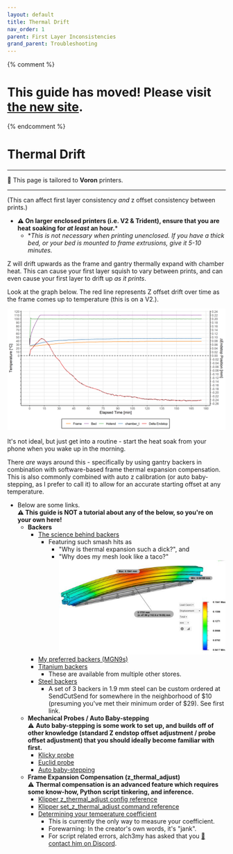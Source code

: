 ```yaml
---
layout: default
title: Thermal Drift
nav_order: 1
parent: First Layer Inconsistencies
grand_parent: Troubleshooting
---
```

{% comment %} 
# This guide has moved! Please visit [the new site](http://ellis3dp.com/Print-Tuning-Guide/).
{% endcomment %}
# Thermal Drift
---
:dizzy: This page is tailored to **Voron** printers.

---

(This can affect first layer consistency *and* z offset consistency between prints.)

- **:warning: On larger enclosed printers (i.e. V2 & Trident), ensure that you are heat soaking for *at least* an hour.*** 
    - **This is not necessary when printing unenclosed. If you have a thick bed, or your bed is mounted to frame extrusions, give it 5-10 minutes.*

Z will drift upwards as the frame and gantry thermally expand with chamber heat. This can cause your first layer squish to vary between prints, and can even cause your first layer to drift up *as it prints*.

Look at the graph below. The red line represents Z offset drift over time as the frame comes up to temperature (this is on a V2.).

![](./images/thermal_drift/ZDrift.png)

It's not ideal, but just get into a routine - start the heat soak from your phone when you wake up in the morning.

There *are* ways around this - specifically by using gantry backers in combination with software-based frame thermal expansion compensation. This is also commonly combined with auto z calibration (or auto baby-stepping, as I prefer to call it) to allow for an accurate starting offset at any temperature.

- Below are some links.\
**:warning: This guide is NOT a tutorial about any of the below, so you're on your own here!**
    - **Backers**
        - [The science behind backers](https://github.com/VoronDesign/VoronUsers/tree/master/printer_mods/whoppingpochard/extrusion_backers)
            - Featuring such smash hits as 
                - "Why is thermal expansion such a dick?", and
                - "Why does my mesh look like a taco?"\
            ![](./images/thermal_drift/no_backer.jpg)
        - [My preferred backers (MGN9s)](https://github.com/VoronDesign/VoronUsers/tree/master/printer_mods/bythorsthunder/MGN9_Backers)
        - [Titanium backers](https://www.fabreeko.com/products/v2-4-trident-titanium-extrusion-backers?variant=40722087968966)
            - These are available from multiple other stores.
        - [Steel backers](https://sendcutsend.com)
            - A set of 3 backers in 1.9 mm steel can be custom ordered at SendCutSend for somewhere in the neighborhood of $10 (presuming you've met their minimum order of $29). See first link.
    - **Mechanical Probes / Auto Baby-stepping**\
    :warning: **Auto baby-stepping is some work to set up, and builds off of other knowledge (standard Z endstop offset adjustment / probe offset adjustment) that you should ideally become familiar with first.**
        - [Klicky probe](https://github.com/jlas1/Klicky-Probe)
        - [Euclid probe](https://euclidprobe.github.io)
        - [Auto baby-stepping](https://github.com/protoloft/klipper_z_calibration)
    - **Frame Expansion Compensation (z_thermal_adjust)**\
    :warning: **Thermal compensation is an advanced feature which requires some know-how, Python script tinkering, and inference.**
        - [Klipper z_thermal_adjust config reference](https://www.klipper3d.org/Config_Reference.html#z_thermal_adjust)
        - [Klipper set_z_thermal_adjust command reference](https://www.klipper3d.org/G-Codes.html#set_z_thermal_adjust)
        - [Determining your temperature coefficient](https://github.com/alchemyEngine/measure_thermal_behavior)
            - This is currently the only way to measure your coefficient. 
            - Forewarning: In the creator's own words, it's "jank".
            - For script related errors, alch3my has asked that you [:page_facing_up: contact him on Discord](https://discordapp.com/users/655029671829962752).
